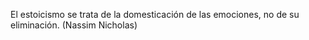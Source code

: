 El estoicismo se trata de la domesticación de las emociones, no de su eliminación. (Nassim Nicholas)
